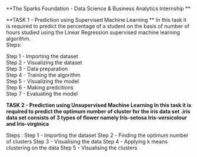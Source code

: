 **The Sparks Foundation - Data Science & Business Analytics Internship ** 

**TASK 1 - Prediction using Supervised Machine Learning  **
In this task it is required to predict the percentage of a student on the basis of number of hours studied using the Linear Regression supervised machine learning algorithm.  
Steps:  

Step 1 - Importing the dataset  
Step 2 - Visualizing the dataset  
Step 3 - Data preparation  
Step 4 - Training the algorithm  
Step 5 - Visualizing the model  
Step 6 - Making predcitions  
Step 7 - Evaluating the model  


**TASK 2 - Prediction using Unsupervised Machine Learning
In this task it is required to predict the optimum number of cluster for the iris data set .iris data set consists of 3 types of flower namely Iris-setosa Iris-versicolour and Iris-virginica**

Steps :
Step 1 - Importing the dataset
Step 2 - Finding the optimum number of clusters
Step 3 - Visualising the data
Step 4 - Applying k means clustering on the data
Step 5 - Visualising the clusters
